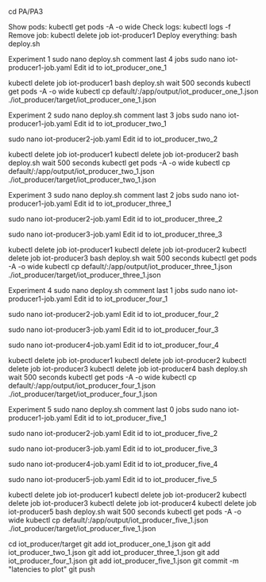 cd PA/PA3

Show pods: kubectl get pods -A -o wide
Check logs: kubectl logs -f <pod-name>
Remove job: kubectl delete job iot-producer1
Deploy everything: bash deploy.sh



Experiment 1
sudo nano deploy.sh
comment last 4 jobs
sudo nano iot-producer1-job.yaml
Edit id to iot_producer_one_1

kubectl delete job iot-producer1
bash deploy.sh
wait 500 seconds
kubectl get pods -A -o wide
kubectl cp default/<pod-name>:/app/output/iot_producer_one_1.json ./iot_producer/target/iot_producer_one_1.json

Experiment 2
sudo nano deploy.sh
comment last 3 jobs
sudo nano iot-producer1-job.yaml
Edit id to iot_producer_two_1

sudo nano iot-producer2-job.yaml
Edit id to iot_producer_two_2

kubectl delete job iot-producer1
kubectl delete job iot-producer2
bash deploy.sh
wait 500 seconds
kubectl get pods -A -o wide
kubectl cp default/<pod-name>:/app/output/iot_producer_two_1.json ./iot_producer/target/iot_producer_two_1.json

Experiment 3
sudo nano deploy.sh
comment last 2 jobs
sudo nano iot-producer1-job.yaml
Edit id to iot_producer_three_1

sudo nano iot-producer2-job.yaml
Edit id to iot_producer_three_2

sudo nano iot-producer3-job.yaml
Edit id to iot_producer_three_3

kubectl delete job iot-producer1
kubectl delete job iot-producer2
kubectl delete job iot-producer3
bash deploy.sh
wait 500 seconds
kubectl get pods -A -o wide
kubectl cp default/<pod-name>:/app/output/iot_producer_three_1.json ./iot_producer/target/iot_producer_three_1.json

Experiment 4
sudo nano deploy.sh
comment last 1 jobs
sudo nano iot-producer1-job.yaml
Edit id to iot_producer_four_1

sudo nano iot-producer2-job.yaml
Edit id to iot_producer_four_2

sudo nano iot-producer3-job.yaml
Edit id to iot_producer_four_3

sudo nano iot-producer4-job.yaml
Edit id to iot_producer_four_4

kubectl delete job iot-producer1
kubectl delete job iot-producer2
kubectl delete job iot-producer3
kubectl delete job iot-producer4
bash deploy.sh
wait 500 seconds
kubectl get pods -A -o wide
kubectl cp default/<pod-name>:/app/output/iot_producer_four_1.json ./iot_producer/target/iot_producer_four_1.json

Experiment 5
sudo nano deploy.sh
comment last 0 jobs
sudo nano iot-producer1-job.yaml
Edit id to iot_producer_five_1

sudo nano iot-producer2-job.yaml
Edit id to iot_producer_five_2

sudo nano iot-producer3-job.yaml
Edit id to iot_producer_five_3

sudo nano iot-producer4-job.yaml
Edit id to iot_producer_five_4

sudo nano iot-producer5-job.yaml
Edit id to iot_producer_five_5

kubectl delete job iot-producer1
kubectl delete job iot-producer2
kubectl delete job iot-producer3
kubectl delete job iot-producer4
kubectl delete job iot-producer5
bash deploy.sh
wait 500 seconds
kubectl get pods -A -o wide
kubectl cp default/<pod-name>:/app/output/iot_producer_five_1.json ./iot_producer/target/iot_producer_five_1.json

cd iot_producer/target
git add iot_producer_one_1.json
git add iot_producer_two_1.json
git add iot_producer_three_1.json
git add iot_producer_four_1.json
git add iot_producer_five_1.json
git commit -m "latencies to plot"
git push